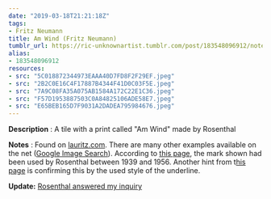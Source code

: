 ```yaml
---
date: "2019-03-18T21:21:18Z"
tags:
- Fritz Neumann
title: Am Wind (Fritz Neumann)
tumblr_url: https://ric-unknownartist.tumblr.com/post/183548096912/notes-found-on-lauritzcom-there-are-many-other
alias:
- 183548096912
resources:
- src: "5C018872344973EAAA40D7FD8F2F29EF.jpeg"
- src: "2B2C0E16C4F17887B4344F41D0C03F5E.jpeg"
- src: "7A9C08FA35A075AB1584A172C22E1C36.jpeg"
- src: "F57D1953887503C0A84825106ADE58E7.jpeg"
- src: "E65BEB165D7F9031A2DADEA795984676.jpeg"
---
```


**Description** : A tile with a print called "Am Wind" made by Rosenthal

**Notes** : Found on [lauritz.com](https://www.lauritz.com/de/auktion/rosenthal-porzellanbild-am-wind-nach-fritz-neumann/i2951240/#). There are many other examples available on the net ([Google Image Search](https://www.google.com/search?q=fritz+neumann+rosenthal&safe=off&tbm=isch)). According to [this page](https://www.theoldstuff.com/en/porcelain-marks/category/51-rosenthal-marks?start=20), the mark shown had been used by Rosenthal between 1939 and 1956. Another hint from t[his page](http://www.retroselect.com/Rosenthal/Rosenthal.htm) is confirming this by the used style of the underline.

**Update:** [Rosenthal answered my inquiry](/post/rosenthal-answer)
